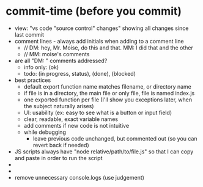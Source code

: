 
# commit-time (before you commit)
* view: "vs code "source control" changes" showing all changes since last commit
* comment lines - always add initials when adding to a comment line
  * // DM: hey, Mr. Moise, do this and that. MM: I did that and the other
  * // MM: moise's comments
* are all "DM: " comments addressed? 
  * info only: (ok)
  * todo: (in progress, status), (done), (blocked)
* best practices
  * default export function name matches filename, or directory name
  * if file is in a directory, the main file or only file, file is named index.js
  * one exported function per file (I'll show you exceptions later, when the subject naturally arises)
  * UI: usability (ex: easy to see what is a button or input field)
  * clear, readable, exact variable names
  * add comments if new code is not intuitive
  * while debugging
    * leave previous code unchanged, but commented out (so you can revert back if needed)
* JS scripts always have "node relative/path/to/file.js" so that I can copy and paste in order to run the script
* 
* 
* remove unnecessary console.logs (use judgement)


## 

